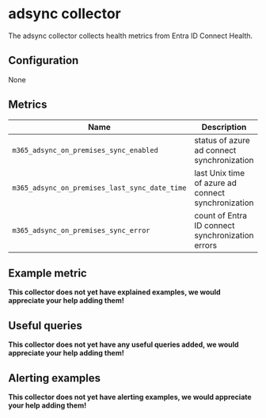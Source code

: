 # adsync collector

The adsync collector collects health metrics from Entra ID Connect Health.

## Configuration

None

## Metrics

| Name                                          | Description                                        | Type  | Labels                                  |
|-----------------------------------------------|----------------------------------------------------|-------|-----------------------------------------|
| `m365_adsync_on_premises_sync_enabled`        | status of azure ad connect synchronization         | Gauge | `tenant`                                |
| `m365_adsync_on_premises_last_sync_date_time` | last Unix time of azure ad connect synchronization | Gauge | `tenant`                                |
| `m365_adsync_on_premises_sync_error`          | count of Entra ID connect synchronization errors   | Gauge | `tenant`,`sync_service`, `error_bucket` |

## Example metric
__This collector does not yet have explained examples, we would appreciate your help adding them!__

## Useful queries
__This collector does not yet have any useful queries added, we would appreciate your help adding them!__

## Alerting examples
__This collector does not yet have alerting examples, we would appreciate your help adding them!__
